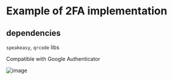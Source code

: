 # Example of 2FA implementation

## dependencies
`speakeasy`, `qrcode` libs

Compatible with Google Authenticator

![image](https://github.com/user-attachments/assets/b4ddc900-9f00-4787-8076-324ce9102a1b)
